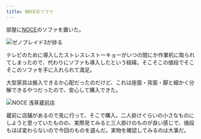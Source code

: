 ```yaml
---
title: NOCEのソファ
---
```

部屋に[NOCE](https://www.noce.co.jp/)のソファを置いた。

![](https://lh3.googleusercontent.com/tiVm0BnuCCU8oTvqzKSnl8CbLWmQ7b7auswdpVcoEOgpgrNJbT0UpN1z_nbEc0S2zWpU7EPyQ6rKUWDL27yfXheXVuA4gc4HX-b_uu-5qsQFUdNmtb6l-FODj8kI7fNtiEwGSgRn_j2nUc4cNc3g9riMk90utq_AYusULmzzxAtZeTZOy5io36lDN51KfA "ゼノブレイド3が捗る")

テレビのために導入したストレスレストーキョーがいつの間にか作業机に取られてしまったので、代わりにソファも導入したという経緯。そこそこの値段でそこそこのソファを手に入れられて満足。

大型家具は搬入できるか心配だったのだけど、これは座面・背面・脚と細かく分解できるやつだったので、安心して購入できた。

![](https://lh4.googleusercontent.com/N2bHwh5tWED0sWMtxpV2BHQl_ZYcZ2yDOGHZSEdrrcXk6MfV6AeVf82W862pgEaStPNhZqOtQjULR9iJ4jcvlOGeenDUjEUGRStToO4VMDfPT4MXl3A_HA7KL-y5-c7RAq40vyOdkazl0IQPwpRQx3x20YMU3RNdGPLq2g8C0070Mhg9I9w7_dSb3GBFNg "NOCE 浅草蔵前店")

蔵前に店舗があるので見に行って、そこで購入。二人掛けぐらいの小さなものにしようと思っていたものの、実際見てみると三人掛けのものが良い感じで、値段もほぼ変わらないので今回のものを選んだ。実物を確認してみるのは大事だ。
